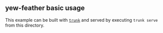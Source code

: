 ## yew-feather basic usage

This example can be built with [`trunk`](https://trunkrs.dev) and served by executing `trunk serve` from this directory.